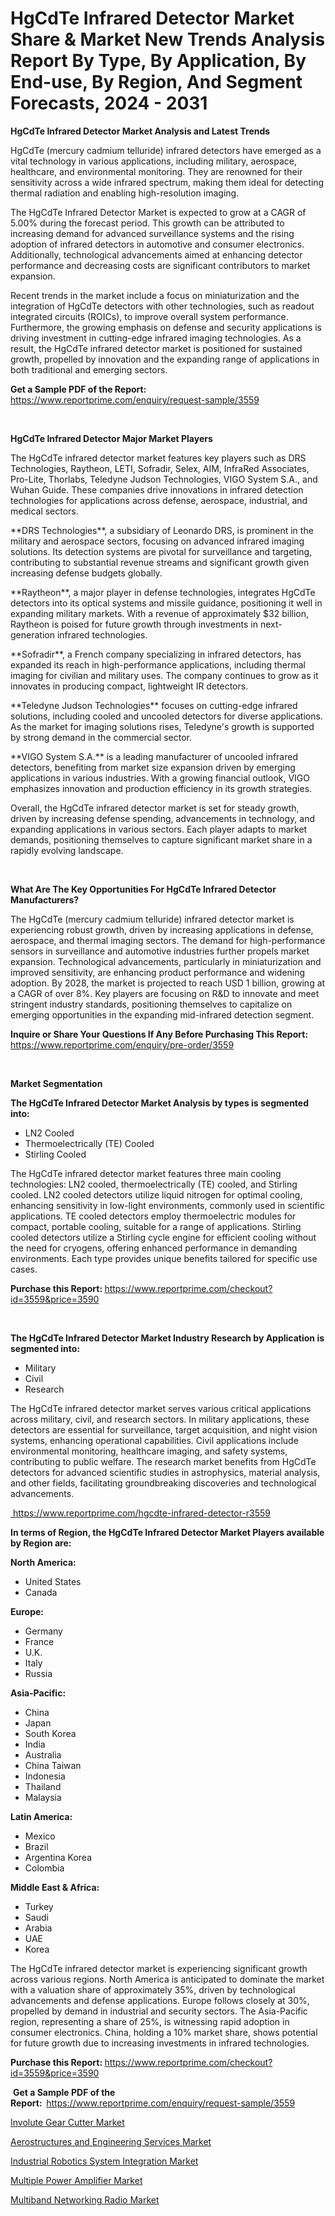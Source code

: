 <p><h1>HgCdTe Infrared Detector Market Share & Market New Trends Analysis Report By Type, By Application, By End-use, By Region, And Segment Forecasts, 2024 - 2031</h1></p><p><strong>HgCdTe Infrared Detector Market Analysis and Latest Trends</strong></p>
<p><p>HgCdTe (mercury cadmium telluride) infrared detectors have emerged as a vital technology in various applications, including military, aerospace, healthcare, and environmental monitoring. They are renowned for their sensitivity across a wide infrared spectrum, making them ideal for detecting thermal radiation and enabling high-resolution imaging.</p><p>The HgCdTe Infrared Detector Market is expected to grow at a CAGR of 5.00% during the forecast period. This growth can be attributed to increasing demand for advanced surveillance systems and the rising adoption of infrared detectors in automotive and consumer electronics. Additionally, technological advancements aimed at enhancing detector performance and decreasing costs are significant contributors to market expansion.</p><p>Recent trends in the market include a focus on miniaturization and the integration of HgCdTe detectors with other technologies, such as readout integrated circuits (ROICs), to improve overall system performance. Furthermore, the growing emphasis on defense and security applications is driving investment in cutting-edge infrared imaging technologies. As a result, the HgCdTe infrared detector market is positioned for sustained growth, propelled by innovation and the expanding range of applications in both traditional and emerging sectors.</p></p>
<p><strong>Get a Sample PDF of the Report:&nbsp;</strong> <a href="https://www.reportprime.com/enquiry/request-sample/3559">https://www.reportprime.com/enquiry/request-sample/3559</a></p>
<p>&nbsp;</p>
<p><strong>HgCdTe Infrared Detector Major Market Players</strong></p>
<p><p>The HgCdTe infrared detector market features key players such as DRS Technologies, Raytheon, LETI, Sofradir, Selex, AIM, InfraRed Associates, Pro-Lite, Thorlabs, Teledyne Judson Technologies, VIGO System S.A., and Wuhan Guide. These companies drive innovations in infrared detection technologies for applications across defense, aerospace, industrial, and medical sectors.</p><p>**DRS Technologies**, a subsidiary of Leonardo DRS, is prominent in the military and aerospace sectors, focusing on advanced infrared imaging solutions. Its detection systems are pivotal for surveillance and targeting, contributing to substantial revenue streams and significant growth given increasing defense budgets globally.</p><p>**Raytheon**, a major player in defense technologies, integrates HgCdTe detectors into its optical systems and missile guidance, positioning it well in expanding military markets. With a revenue of approximately $32 billion, Raytheon is poised for future growth through investments in next-generation infrared technologies.</p><p>**Sofradir**, a French company specializing in infrared detectors, has expanded its reach in high-performance applications, including thermal imaging for civilian and military uses. The company continues to grow as it innovates in producing compact, lightweight IR detectors.</p><p>**Teledyne Judson Technologies** focuses on cutting-edge infrared solutions, including cooled and uncooled detectors for diverse applications. As the market for imaging solutions rises, Teledyne's growth is supported by strong demand in the commercial sector.</p><p>**VIGO System S.A.** is a leading manufacturer of uncooled infrared detectors, benefiting from market size expansion driven by emerging applications in various industries. With a growing financial outlook, VIGO emphasizes innovation and production efficiency in its growth strategies.</p><p>Overall, the HgCdTe infrared detector market is set for steady growth, driven by increasing defense spending, advancements in technology, and expanding applications in various sectors. Each player adapts to market demands, positioning themselves to capture significant market share in a rapidly evolving landscape.</p></p>
<p>&nbsp;</p>
<p><strong>What Are The Key Opportunities For HgCdTe Infrared Detector Manufacturers?</strong></p>
<p><p>The HgCdTe (mercury cadmium telluride) infrared detector market is experiencing robust growth, driven by increasing applications in defense, aerospace, and thermal imaging sectors. The demand for high-performance sensors in surveillance and automotive industries further propels market expansion. Technological advancements, particularly in miniaturization and improved sensitivity, are enhancing product performance and widening adoption. By 2028, the market is projected to reach USD 1 billion, growing at a CAGR of over 8%. Key players are focusing on R&D to innovate and meet stringent industry standards, positioning themselves to capitalize on emerging opportunities in the expanding mid-infrared detection segment.</p></p>
<p><strong>Inquire or Share Your Questions If Any Before Purchasing This Report:</strong> <a href="https://www.reportprime.com/enquiry/pre-order/3559">https://www.reportprime.com/enquiry/pre-order/3559</a></p>
<p>&nbsp;</p>
<p><strong>Market Segmentation</strong></p>
<p><strong>The HgCdTe Infrared Detector Market Analysis by types is segmented into:</strong></p>
<p><ul><li>LN2 Cooled</li><li>Thermoelectrically (TE) Cooled</li><li>Stirling Cooled</li></ul></p>
<p><p>The HgCdTe infrared detector market features three main cooling technologies: LN2 cooled, thermoelectrically (TE) cooled, and Stirling cooled. LN2 cooled detectors utilize liquid nitrogen for optimal cooling, enhancing sensitivity in low-light environments, commonly used in scientific applications. TE cooled detectors employ thermoelectric modules for compact, portable cooling, suitable for a range of applications. Stirling cooled detectors utilize a Stirling cycle engine for efficient cooling without the need for cryogens, offering enhanced performance in demanding environments. Each type provides unique benefits tailored for specific use cases.</p></p>
<p><strong>Purchase this Report:&nbsp;</strong><a href="https://www.reportprime.com/checkout?id=3559&price=3590">https://www.reportprime.com/checkout?id=3559&price=3590</a></p>
<p>&nbsp;</p>
<p><strong>The HgCdTe Infrared Detector Market Industry Research by Application is segmented into:</strong></p>
<p><ul><li>Military</li><li>Civil</li><li>Research</li></ul></p>
<p><p>The HgCdTe infrared detector market serves various critical applications across military, civil, and research sectors. In military applications, these detectors are essential for surveillance, target acquisition, and night vision systems, enhancing operational capabilities. Civil applications include environmental monitoring, healthcare imaging, and safety systems, contributing to public welfare. The research market benefits from HgCdTe detectors for advanced scientific studies in astrophysics, material analysis, and other fields, facilitating groundbreaking discoveries and technological advancements.</p></p>
<p><a href="https://www.reportprime.com/hgcdte-infrared-detector-r3559">&nbsp;https://www.reportprime.com/hgcdte-infrared-detector-r3559</a></p>
<p><strong>In terms of Region, the HgCdTe Infrared Detector Market Players available by Region are:</strong></p>
<p>
    <p> <strong> North America: </strong>
        <ul>
            <li>United States</li>
            <li>Canada</li>
        </ul>
        </p> 
    <p> <strong> Europe: </strong>
        <ul>
            <li>Germany</li>
            <li>France</li>
            <li>U.K.</li>
            <li>Italy</li>
            <li>Russia</li>
        </ul>
        </p> 
    <p> <strong> Asia-Pacific: </strong>
        <ul>
            <li>China</li>
            <li>Japan</li>
            <li>South Korea</li>
            <li>India</li>
            <li>Australia</li>
            <li>China Taiwan</li>
            <li>Indonesia</li>
            <li>Thailand</li>
            <li>Malaysia</li>
        </ul>
        </p> 
    <p> <strong> Latin America: </strong>
        <ul>
            <li>Mexico</li>
            <li>Brazil</li>
            <li>Argentina Korea</li>
            <li>Colombia</li>
        </ul>
        </p> 
    <p> <strong> Middle East & Africa: </strong>
        <ul>
            <li>Turkey</li>
            <li>Saudi</li>
            <li>Arabia</li>
            <li>UAE</li>
            <li>Korea</li>
        </ul>
    </p>
    </p>
<p><p>The HgCdTe infrared detector market is experiencing significant growth across various regions. North America is anticipated to dominate the market with a valuation share of approximately 35%, driven by technological advancements and defense applications. Europe follows closely at 30%, propelled by demand in industrial and security sectors. The Asia-Pacific region, representing a share of 25%, is witnessing rapid adoption in consumer electronics. China, holding a 10% market share, shows potential for future growth due to increasing investments in infrared technologies.</p></p>
<p><strong>Purchase this Report: </strong><a href="https://www.reportprime.com/checkout?id=3559&price=3590">https://www.reportprime.com/checkout?id=3559&price=3590</a></p>
<p>&nbsp;<strong>Get a Sample PDF of the Report:&nbsp;&nbsp;</strong><a href="https://www.reportprime.com/enquiry/request-sample/3559">https://www.reportprime.com/enquiry/request-sample/3559</a></p>
<p><strong></strong></p>
<p><p><a href="https://www.linkedin.com/pulse/what-growth-opportunities-challenges-involute-gear-cutter-market-meerc?trackingId=V8SWh7LsS5y9IRY0knAZCw%3D%3D">Involute Gear Cutter Market</a></p><p><a href="https://issuu.com/reportprime-2/docs/aerostructures-and-engineering-serv_3d7f6439adf61d">Aerostructures and Engineering Services Market</a></p><p><a href="https://issuu.com/reportprime-2/docs/industrial-robotics-system-integrat_8e3b3ce8b99d63">Industrial Robotics System Integration Market</a></p><p><a href="https://github.com/DianaWilson796/Market-Research-Report-List-1/blob/main/multiple-power-amplifier-market.md">Multiple Power Amplifier Market</a></p><p><a href="https://github.com/wwwkeltoum/Market-Research-Report-List-4/blob/main/multiband-networking-radio-market.md">Multiband Networking Radio Market</a></p></p>